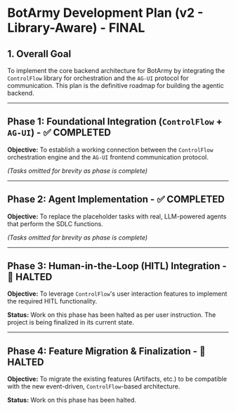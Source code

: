# BotArmy Development Plan (v2 - Library-Aware) - FINAL

## 1. Overall Goal

To implement the core backend architecture for BotArmy by integrating the `ControlFlow` library for orchestration and the `AG-UI` protocol for communication. This plan is the definitive roadmap for building the agentic backend.

---

## Phase 1: Foundational Integration (`ControlFlow` + `AG-UI`) - ✅ COMPLETED

**Objective:** To establish a working connection between the `ControlFlow` orchestration engine and the `AG-UI` frontend communication protocol.

*(Tasks omitted for brevity as phase is complete)*

---

## Phase 2: Agent Implementation - ✅ COMPLETED

**Objective:** To replace the placeholder tasks with real, LLM-powered agents that perform the SDLC functions.

*(Tasks omitted for brevity as phase is complete)*

---

## Phase 3: Human-in-the-Loop (HITL) Integration - 🛑 HALTED

**Objective:** To leverage `ControlFlow`'s user interaction features to implement the required HITL functionality.

**Status:** Work on this phase has been halted as per user instruction. The project is being finalized in its current state.

---

## Phase 4: Feature Migration & Finalization - 🛑 HALTED

**Objective:** To migrate the existing features (Artifacts, etc.) to be compatible with the new event-driven, `ControlFlow`-based architecture.

**Status:** Work on this phase has been halted.
